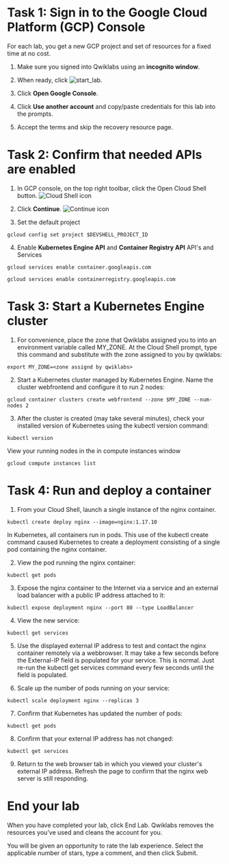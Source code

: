 # Task 1: Sign in to the Google Cloud Platform (GCP) Console

For each lab, you get a new GCP project and set of resources for a fixed time at no cost.

1. Make sure you signed into Qwiklabs using an **incognito window**.

2. When ready, click ![start_lab](https://cdn.qwiklabs.com/XE8x7uvQokyubNwnYKKc%2BvBBNrMlo5iNZiDDzQQ3Ddo%3D).

2. Click **Open Google Console**.

3. Click **Use another account** and copy/paste credentials for this lab into the prompts.

4. Accept the terms and skip the recovery resource page.


# Task 2: Confirm that needed APIs are enabled
1. In GCP console, on the top right toolbar, click the Open Cloud Shell button.
![Cloud Shell icon](https://cdn.qwiklabs.com/vdY5e%2Fan9ZGXw5a%2FZMb1agpXhRGozsOadHURcR8thAQ%3D)


2. Click **Continue**. ![Continue icon](https://cdn.qwiklabs.com/lr3PBRjWIrJ%2BMQnE8kCkOnRQQVgJnWSg4UWk16f0s%2FA%3D)
3. Set the default project
``` console
gcloud config set project $DEVSHELL_PROJECT_ID
```

4. Enable **Kubernetes Engine API** and **Container Registry API** API's and Services
``` console
gcloud services enable container.googleapis.com

gcloud services enable containerregistry.googleapis.com
```

# Task 3: Start a Kubernetes Engine cluster

1. For convenience, place the zone that Qwiklabs assigned you to into an environment variable called MY_ZONE. At the Cloud Shell prompt, type this command and substitute with the zone assigned to you by qwiklabs:

```console
export MY_ZONE=<zone assignd by qwiklabs>
```

2. Start a Kubernetes cluster managed by Kubernetes Engine. Name the cluster webfrontend and configure it to run 2 nodes:

```console
gcloud container clusters create webfrontend --zone $MY_ZONE --num-nodes 2
```
3. After the cluster is created (may take several minutes), check your installed version of Kubernetes using the kubectl version command:
```console
kubectl version
```
View your running nodes in the in compute instances window
```console
gcloud compute instances list
```
# Task 4: Run and deploy a container
1. From your Cloud Shell, launch a single instance of the nginx container.
```console
kubectl create deploy nginx --image=nginx:1.17.10
```
In Kubernetes, all containers run in pods. This use of the kubectl create command caused Kubernetes to create a deployment consisting of a single pod containing the nginx container.

2. View the pod running the nginx container:

```console
kubectl get pods
```

3. Expose the nginx container to the Internet via a service and an external load balancer with a public IP address attached to it:

``` console
kubectl expose deployment nginx --port 80 --type LoadBalancer
```

4. View the new service:

```console
kubectl get services
```

5. Use the displayed external IP address to test and contact the nginx container remotely via a webbrowser. It may take a few seconds before the External-IP field is populated for your service. This is normal. Just re-run the kubectl get services command every few seconds until the field is populated.

6. Scale up the number of pods running on your service:

```console
kubectl scale deployment nginx --replicas 3
```

7. Confirm that Kubernetes has updated the number of pods:

```console
kubectl get pods
```

8. Confirm that your external IP address has not changed:

```console
kubectl get services
```

9. Return to the web browser tab in which you viewed your cluster's external IP address. Refresh the page to confirm that the nginx web server is still responding.

# End your lab
When you have completed your lab, click End Lab. Qwiklabs removes the resources you’ve used and cleans the account for you.

You will be given an opportunity to rate the lab experience. Select the applicable number of stars, type a comment, and then click Submit.